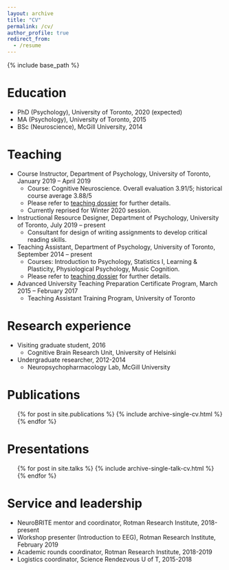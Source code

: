 ```yaml
---
layout: archive
title: "CV"
permalink: /cv/
author_profile: true
redirect_from:
  - /resume
---
```


{% include base_path %}

Education
======
* PhD (Psychology), University of Toronto, 2020 (expected)
* MA (Psychology), University of Toronto, 2015
* BSc (Neuroscience), McGill University, 2014

Teaching
======
* Course Instructor, Department of Psychology, University of Toronto, January 2019 – April 2019
  * Course: Cognitive Neuroscience. Overall evaluation 3.91/5; historical course average 3.88/5
  * Please refer to [teaching dossier](https://www.dropbox.com/s/spb4n04z9zu1qq2/Teaching%20Dossier%20-%20T.%20M.%20Vanessa%20Chan.pdf?dl=0) for further details.
  * Currently reprised for Winter 2020 session.
* Instructional Resource Designer, Department of Psychology, University of Toronto, July 2019 – present	
  * Consultant for design of writing assignments to develop critical reading skills.		
* Teaching Assistant, Department of Psychology, University of Toronto, September 2014 – present
  * Courses: Introduction to Psychology, Statistics I, Learning & Plasticity, Physiological Psychology, Music Cognition. 
  * Please refer to [teaching dossier](https://www.dropbox.com/s/spb4n04z9zu1qq2/Teaching%20Dossier%20-%20T.%20M.%20Vanessa%20Chan.pdf?dl=0) for further details.
* Advanced University Teaching Preparation Certificate Program, March 2015 – February 2017
  * Teaching Assistant Training Program, University of Toronto

Research experience
======
* Visiting graduate student, 2016
  * Cognitive Brain Research Unit, University of Helsinki
* Undergraduate researcher, 2012-2014
  * Neuropsychopharmacology Lab, McGill University

Publications
======
  <ul>{% for post in site.publications %}
    {% include archive-single-cv.html %}
  {% endfor %}</ul>
  
Presentations
======
  <ul>{% for post in site.talks %}
    {% include archive-single-talk-cv.html %}
  {% endfor %}</ul>
  
Service and leadership
======
* NeuroBRITE mentor and coordinator, Rotman Research Institute, 2018-present
* Workshop presenter (Introduction to EEG), Rotman Research Institute, February 2019
* Academic rounds coordinator, Rotman Research Institute, 2018-2019
* Logistics coordinator, Science Rendezvous U of T, 2015-2018
